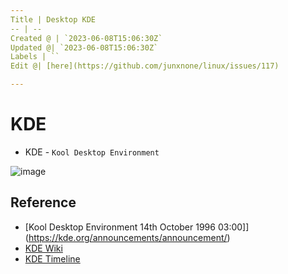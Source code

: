 ```yaml
---
Title | Desktop KDE
-- | --
Created @ | `2023-06-08T15:06:30Z`
Updated @| `2023-06-08T15:06:30Z`
Labels | ``
Edit @| [here](https://github.com/junxnone/linux/issues/117)

---
```

# KDE

- KDE - `Kool Desktop Environment`

![image](https://github.com/junxnone/linux/assets/2216970/5dd59587-391f-4cc3-aecd-c864415dafdd)


## Reference
- [Kool Desktop Environment 14th October 1996 03:00]](https://kde.org/announcements/announcement/)
- [KDE Wiki](https://userbase.kde.org/Welcome_to_KDE_UserBase)
- [KDE Timeline](https://timeline.kde.org/zh-cn/)
